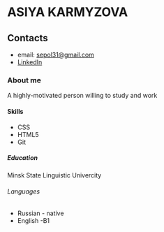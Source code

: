 
# ASIYA KARMYZOVA 
## Contacts
* email: sepol31@gmail.com
* [LinkedIn](https://www.linkedin.com/in/asiya-karmyzova-461a83205/?lipi=urn%3Ali%3Apage%3Ad_flagship3_feed%3BikOev1xpR1%2B2WXTYZRfaDw%3D%3D)
### About me
A highly-motivated person willing to study and work
#### Skills
+ CSS
+ HTML5
+ Git
##### Education
Minsk State Linguistic Univercity
###### Languages
- Russian - native
- English -B1

